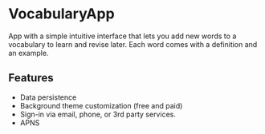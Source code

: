 # VocabularyApp

App with a simple intuitive interface that lets you add new words to a vocabulary to learn and revise later. Each word comes with a definition and an example.

## Features
* Data persistence 
* Background theme customization (free and paid)
* Sign-in via email, phone, or 3rd party services.
* APNS
